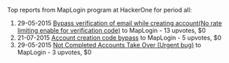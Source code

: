 Top reports from MapLogin program at HackerOne for period all:

1. 29-05-2015 [Bypass verification of email while creating account(No rate limiting enable for verification code)](https://hackerone.com/reports/64666) to MapLogin - 13 upvotes, $0
2. 21-07-2015 [Account creation code bypass](https://hackerone.com/reports/77330) to MapLogin - 5 upvotes, $0
3. 29-05-2015 [Not Completed Accounts Take Over (Urgent bug)](https://hackerone.com/reports/64626) to MapLogin - 3 upvotes, $0
